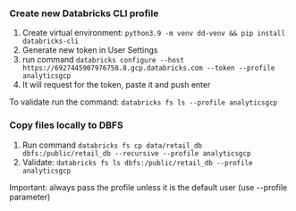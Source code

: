 ### Create new Databricks CLI profile

1. Create virtual environment:
`python3.9 -m venv dd-venv && pip install databricks-cli`
2. Generate new token in User Settings
3. run command `databricks configure --host https://6927445907976758.8.gcp.databricks.com --token --profile analyticsgcp`
4. It will request for the token, paste it and push enter

To validate run the command:
`databricks fs ls --profile analyticsgcp`

### Copy files locally to DBFS

1. Run command `databricks fs cp data/retail_db dbfs:/public/retail_db --recursive --profile analyticsgcp`
2. Validate: `databricks fs ls dbfs:/public/retail_db --profile analyticsgcp`

Important: always pass the profile unless it is the default user (use --profile parameter)